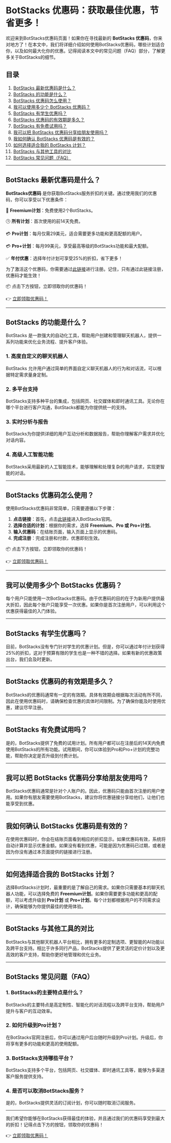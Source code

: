 # BotStacks 优惠码：获取最佳优惠，节省更多！

欢迎来到BotStacks优惠码页面！如果你在寻找最新的 **BotStacks 优惠码**，你来对地方了！在本文中，我们将详细介绍如何使用BotStacks优惠码，哪些计划适合你，以及如何最大化你的优惠。记得阅读本文中的常见问题（FAQ）部分，了解更多关于BotStacks的细节。

## 目录
1. [BotStacks 最新优惠码是什么？](#botstacks-最新优惠码是什么)
2. [BotStacks 的功能是什么？](#botstacks-的功能是什么)
3. [BotStacks 优惠码怎么使用？](#botstacks-优惠码怎么使用)
4. [我可以使用多少个 BotStacks 优惠码？](#我可以使用多少个-botstacks-优惠码)
5. [BotStacks 有学生优惠吗？](#botstacks-有学生优惠吗)
6. [BotStacks 优惠码的有效期是多久？](#botstacks-优惠码的有效期是多久)
7. [BotStacks 有免费试用吗？](#botstacks-有免费试用吗)
8. [我可以把 BotStacks 优惠码分享给朋友使用吗？](#我可以把-botstacks-优惠码分享给朋友使用吗)
9. [我如何确认 BotStacks 优惠码是有效的？](#我如何确认-botstacks-优惠码是有效的)
10. [如何选择适合我的 BotStacks 计划？](#如何选择适合我的-botstacks-计划)
11. [BotStacks 与其他工具的对比](#botstacks-与其他工具的对比)
12. [BotStacks 常见问题（FAQ）](#botstacks-常见问题faq)

---

## BotStacks 最新优惠码是什么？

**BotStacks优惠码** 是你获取BotStacks服务折扣的关键。通过使用我们的优惠码，你可以享受以下优惠条件：

🎁 **Freemium计划**：免费使用2个BotStacks。

🕒 **所有计划**：首次使用的前14天免费。

💳 **Pro计划**：每月仅需29美元，适合需要更多功能和更高配额的用户。

💳 **Pro+计划**：每月99美元，享受最高等级的BotStacks功能和最大配额。

✅ **年付优惠**：选择年付计划可享受25%的折扣，省下更多！

为了激活这个优惠码，你需要通过[此链接](https://bit.ly/4cgo6Ap)进行注册。记住，只有通过此链接注册，优惠码才能生效！

📦 点击下方按钮，立即领取你的优惠码！

👉 [立即领取优惠码！](https://bit.ly/4cgo6Ap)

---

## BotStacks 的功能是什么？

BotStacks 是一款强大的自动化工具，帮助用户创建和管理聊天机器人，提供一系列功能来优化业务流程、提升客户体验。

### 1. 高度自定义的聊天机器人
BotStacks 允许用户通过简单的界面自定义聊天机器人的行为和对话流，可以根据特定需求量身定制。

### 2. 多平台支持
BotStacks支持多种平台的集成，包括网页、社交媒体和即时通讯工具。无论你在哪个平台进行客户沟通，BotStacks都能为你提供统一的支持。

### 3. 实时分析与报告
BotStacks为你提供详细的用户互动分析和数据报告，帮助你理解客户需求并优化对话内容。

### 4. 高级人工智能功能
BotStacks采用最新的人工智能技术，能够理解和处理复杂的用户请求，实现更智能的对话。

---

## BotStacks 优惠码怎么使用？

使用BotStacks优惠码非常简单，只需要遵循以下步骤：

1. **点击链接**：首先，点击[此链接](https://bit.ly/4cgo6Ap)进入BotStacks官网。
2. **选择合适的计划**：根据你的需求，选择 **Freemium、Pro 或 Pro+计划**。
3. **输入优惠码**：在结账页面，输入页面上显示的优惠码。
4. **完成注册**：完成注册和付款，优惠即刻生效。

📦 点击下方按钮，立即领取你的优惠码！

👉 [立即领取优惠码！](https://bit.ly/4cgo6Ap)

---

## 我可以使用多少个 BotStacks 优惠码？

每个用户只能使用一次BotStacks优惠码。由于优惠码的目的在于为新用户提供最大折扣，因此每个账户只能享受一次优惠。如果你是首次注册用户，可以利用这个优惠获得最佳的入门体验。

---

## BotStacks 有学生优惠吗？

目前，BotStacks没有专门针对学生的优惠计划。但是，你可以通过年付计划获得25%的折扣，这对于预算有限的学生也是一种不错的选择。如果有新的优惠政策出台，我们会及时更新。

---

## BotStacks 优惠码的有效期是多久？

BotStacks的优惠码通常有一定的有效期。具体有效期会根据每次活动有所不同，因此在使用优惠码时，请确保检查优惠的具体时间限制。为了确保你能及时使用优惠，建议尽早注册。

---

## BotStacks 有免费试用吗？

是的，BotStacks提供了免费的试用计划。所有用户都可以在注册后的14天内免费使用BotStacks的所有功能。试用期间，你可以体验到Pro和Pro+计划的完整功能，帮助你决定是否升级到付费计划。

---

## 我可以把 BotStacks 优惠码分享给朋友使用吗？

BotStacks优惠码通常是针对个人账户的。因此，优惠码只能由首次注册的用户使用。如果你有朋友需要使用BotStacks，建议你将优惠链接分享给他们，让他们也能享受到优惠。

---

## 我如何确认 BotStacks 优惠码是有效的？

在使用优惠码时，你会在结账页面看到相应的折扣显示。如果优惠码有效，系统将自动计算并显示优惠金额。如果没有看到优惠，可能是因为优惠码已过期，或者是因为你没有通过本页面提供的链接进行注册。

---

## 如何选择适合我的 BotStacks 计划？

选择BotStacks计划时，最重要的是了解自己的需求。如果你只需要基本的聊天机器人功能，可以选择免费的 **Freemium计划**。如果你需要更多功能和更高的配额，可以考虑升级到 **Pro计划** 或 **Pro+计划**。每个计划都根据用户的不同需求设计，确保能够为你提供最佳的使用体验。

---

## BotStacks 与其他工具的对比

BotStacks与其他聊天机器人平台相比，拥有更多的定制选项、更智能的AI功能以及跨平台支持。相比于许多同行产品，BotStacks提供了更灵活的定价计划以及更高效的客户支持，帮助你更好地管理和优化业务。

---

## BotStacks 常见问题（FAQ）

### 1. BotStacks的主要特点是什么？
BotStacks的主要特点是高定制性、智能化的对话流程以及跨平台支持，帮助用户提升与客户的互动效率。

### 2. 如何升级到Pro计划？
在BotStacks官网注册后，你可以通过用户后台随时升级到Pro计划。升级后，你将享有更多的功能和更高的使用配额。

### 3. BotStacks支持哪些平台？
BotStacks支持多个平台，包括网页、社交媒体、即时通讯工具等，能够为多渠道客户服务提供支持。

### 4. 是否可以取消BotStacks服务？
是的，BotStacks提供灵活的订阅计划，你可以随时取消订阅服务。

---

我们希望你能够在BotStacks获得最佳的体验，并且通过我们的优惠码享受到最大的折扣！记得点击下方的按钮，领取你的优惠码！

👉 [立即领取优惠码！](https://bit.ly/4cgo6Ap)
